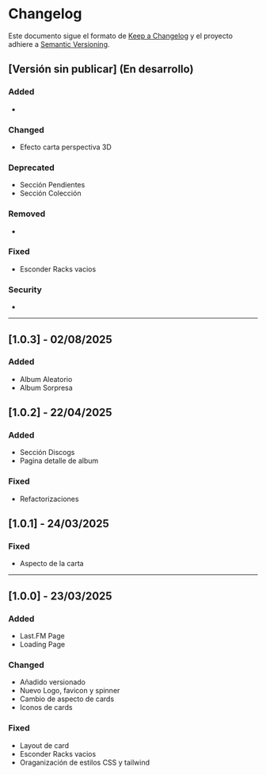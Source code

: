 # Changelog

Este documento sigue el formato de [Keep a Changelog](https://keepachangelog.com/es-ES/1.1.0/)
y el proyecto adhiere a [Semantic Versioning](https://semver.org/).

## [Versión sin publicar] (En desarrollo)
### Added
-

### Changed
- Efecto carta perspectiva 3D

### Deprecated
- Sección Pendientes
- Sección Colección

### Removed
- 

### Fixed
- Esconder Racks vacios

### Security
- 

---

## [1.0.3] - 02/08/2025

### Added
- Album Aleatorio
- Album Sorpresa


## [1.0.2] - 22/04/2025

### Added
- Sección Discogs
- Pagina detalle de album

### Fixed
- Refactorizaciones

## [1.0.1] - 24/03/2025

### Fixed
- Aspecto de la carta

---



## [1.0.0] - 23/03/2025
### Added
- Last.FM Page
- Loading Page

### Changed
- Añadido versionado
- Nuevo Logo, favicon y spinner
- Cambio de aspecto de cards
- Iconos de cards

### Fixed
- Layout de card
- Esconder Racks vacios
- Oraganización de estilos CSS y tailwind
